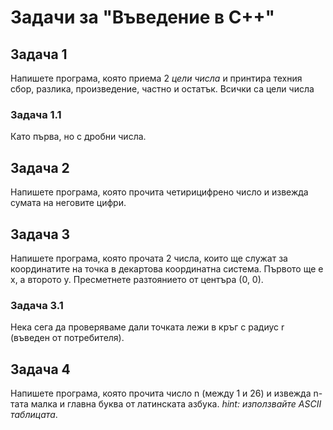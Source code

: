 # Задачи за "Въведение в C++"

## Задача 1
Напишете програма, която приема 2 *цели числа* и принтира техния сбор, разлика, произведение, частно и остатък. Всички са цели числа

### Задача 1.1
Като първа, но с дробни числа.

## Задача 2
Напишете програма, която прочита четирицифрено число и извежда сумата на неговите цифри.

## Задача 3
Напишете програма, която прочата 2 числа, които ще служат за координатите на точка в декартова координатна система. Първото ще е x, а второто y. Пресметнете разтоянието от центъра (0, 0).

### Задача 3.1
Нека сега да проверяваме дали точката лежи в кръг с радиус r (въведен от потребителя).

## Задача 4
Напишете програма, която прочита число n (между 1 и 26) и извежда n-тата малка и главна буква от латинската азбука. *hint: използвайте ASCII таблицата*.